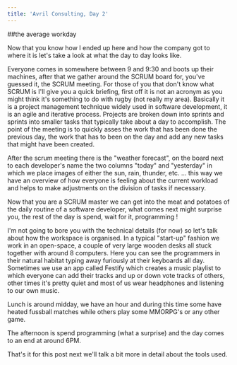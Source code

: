 ```yaml
--- 
title: 'Avril Consulting, Day 2' 
--- 
```

 
##the average workday 
 
Now that you know how I ended up here and how the company got to where it is let's take a look at what the day to day looks like. 
 
Everyone comes in somewhere between 9 and 9:30 and boots up their machines, after that we gather around the SCRUM board for, you've guessed it, the SCRUM meeting. 
For those of you that don't know what SCRUM is I'll give you a quick briefing, first off it is not an acronym as you might think it's something to do with rugby (not really my area). 
Basically it is a project management technique widely used in software development, it is an agile and iterative process. 
Projects are broken down into sprints and sprints into smaller tasks that typically take about a day to accomplish. 
The point of the meeting is to quickly asses the work that has been done the previous day, the work that has to been on the day and add any new tasks that might have been created. 
 
After the scrum meeting there is the "weather forecast", on the board next to each developer's name the two columns "today" and "yesterday" in which we place images of either the sun, rain, thunder, etc. ... this way we have an overview of how everyone is feeling about the current workload and helps to make adjustments on the division of tasks if necessary. 
 
Now that you are a SCRUM master we can get into the meat and potatoes of the daily routine of a software developer, what comes next might surprise you, the rest of the day is spend, wait for it, programming !  
 
I'm not going to bore you with the technical details (for now) so let's talk about how the workspace is organised. 
In a typical "start-up" fashion we work in an open-space, a couple of very large wooden desks all stuck together with around 8 computers. Here you can see the programmers in their natural habitat typing away furiously at their keyboards all day. Sometimes we use an app called Festify which creates a music playlist to which everyone can add their tracks and up or down vote tracks of others, other times it's pretty quiet and most of us wear headphones and listening to our own music. 
 
Lunch is around midday, we have an hour and during this time some have heated fussball matches while others play some MMORPG's or any other game. 
 
The afternoon is spend programming (what a surprise) and the day comes to an end at around 6PM. 
 
That's it for this post next we'll talk a bit more in detail about the tools used. 